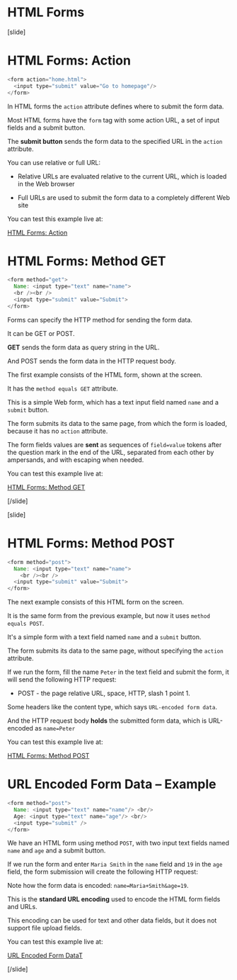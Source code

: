 # HTML Forms

[slide]
# HTML Forms: Action

``` java
<form action="home.html">
  <input type="submit" value="Go to homepage"/>
</form>
```

In HTML forms the `action` attribute defines where to submit the form data.

Most HTML forms have the `form` tag with some action URL, a set of input fields and a submit button.

The **submit button** sends the form data to the specified URL in the `action` attribute.

You can use relative or full URL:

- Relative URLs are evaluated relative to the current URL, which is loaded in the Web browser

- Full URLs are used to submit the form data to a completely different Web site

You can test this example live at:

[HTML Forms: Action](https://repl.it/@nakov/http-form-example#index.html)


# HTML Forms: Method GET

``` java
<form method="get">  
  Name: <input type="text" name="name">  
  <br /><br />
  <input type="submit" value="Submit">
</form>
```

Forms can specify the HTTP method for sending the form data.

It can be GET or POST.

**GET** sends the form data as query string in the URL.

And POST sends the form data in the HTTP request body.

The first example consists of the HTML form, shown at the screen.

It has the `method equals GET` attribute.

This is a simple Web form, which has a text input field named `name` and a `submit` button.

The form submits its data to the same page, from which the form is loaded, because it has no `action` attribute.

The form fields values are **sent** as sequences of `field=value` tokens after the question mark in the end of the URL, separated from each other by ampersands, and with escaping when needed.

You can test this example live at:

[HTML Forms: Method GET](https://repl.it/@nakov/http-get-example)

[/slide]

[slide]
# HTML Forms: Method POST

``` java
<form method="post">
  Name: <input type="text" name="name">
    <br /><br />
  <input type="submit" value="Submit">
</form>

```

The next example consists of this HTML form on the screen.

It is the same form from the previous example, but now it uses `method equals POST`.

It's a simple form with a text field named `name` and a `submit` button.

The form submits its data to the same page, without specifying the `action` attribute.

If we run the form, fill the name `Peter` in the text field and submit the form, it will send the following HTTP request:

- POST - the page relative URL, space, HTTP, slash 1 point 1.

Some headers like the content type, which says `URL-encoded form data`.

And the HTTP request body **holds** the submitted form data, which is URL-encoded as `name=Peter`

You can test this example live at:

[HTML Forms: Method POST](https://repl.it/@nakov/http-post-example)


# URL Encoded Form Data – Example

``` java
<form method="post">
  Name: <input type="text" name="name"/> <br/>
  Age: <input type="text" name="age"/> <br/>
  <input type="submit" />
</form>
```

We have an HTML form using method `POST`, with two input text fields named `name` and `age` and a submit button.

If we run the form and enter `Maria Smith` in the `name` field and `19` in the `age` field, the form submission will create the following HTTP request:

Note how the form data is encoded: `name=Maria+Smith&age=19`.

This is the **standard URL encoding** used to encode the HTML form fields and URLs.

This encoding can be used for text and other data fields, but it does not support file upload fields.

You can test this example live at:

[URL Encoded Form DataT](https://repl.it/@nakov/http-post-example)

[/slide]

